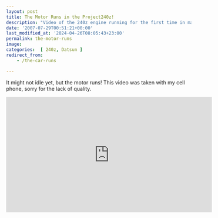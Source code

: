 ```yaml
---
layout: post
title: The Motor Runs in the Project240z!
description: "Video of the 240z engine running for the first time in many years. Video was taken by a cell phone, back in 2007, so quality lacks a bit."
date: '2007-07-29T00:51:21+00:00'
last_modified_at: '2024-04-26T08:05:43+23:00'
permalink: the-motor-runs
image: 
categories:  [ 240z, Datsun ]
redirect_from:
    - /the-car-runs

---
```

It might not idle yet, but the motor runs! This video was taken with my cell phone, sorry for the lack of quality.

<iframe width="560" height="315" src="https://www.youtube.com/embed/NaF68uvrYfI?si=0FvgywTD5we90SQU" title="YouTube video player" frameborder="0" allow="accelerometer; autoplay; clipboard-write; encrypted-media; gyroscope; picture-in-picture; web-share" referrerpolicy="strict-origin-when-cross-origin" allowfullscreen></iframe>

